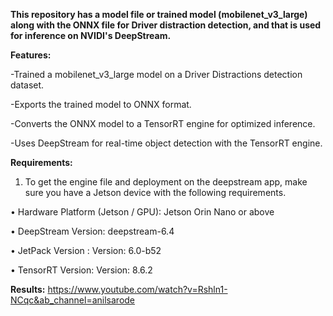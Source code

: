 **This repository has a model file or trained model (mobilenet_v3_large) along with the ONNX file for Driver distraction detection, and that is used for inference on NVIDI's DeepStream.**

**Features:**

-Trained a mobilenet_v3_large model on a Driver Distractions detection dataset.

-Exports the trained model to ONNX format.

-Converts the ONNX model to a TensorRT engine for optimized inference.

-Uses DeepStream for real-time object detection with the TensorRT engine.




**Requirements:**
 1. To get the engine file and deployment on the deepstream app, make sure you have a Jetson device with the following requirements.
    
  • Hardware Platform (Jetson / GPU): Jetson Orin Nano or above
  
  • DeepStream Version: deepstream-6.4
  
  • JetPack Version : Version: 6.0-b52
  
  • TensorRT Version: Version: 8.6.2

**Results:**
https://www.youtube.com/watch?v=Rshln1-NCqc&ab_channel=anilsarode
